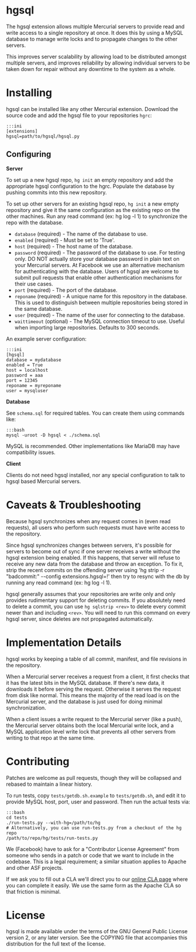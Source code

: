 hgsql
=============

The hgsql extension allows multiple Mercurial servers to provide read and write access to a single repository at once. It does this by using a MySQL database to manage write locks and to propagate changes to the other servers.

This improves server scalability by allowing load to be distributed amongst multiple servers, and improves reliability by allowing individual servers to be taken down for repair without any downtime to the system as a whole.

Installing
==========

hgsql can be installed like any other Mercurial extension. Download the source code and add the hgsql file to your repositories `hgrc`:

    :::ini
    [extensions]
    hgsql=path/to/hgsql/hgsql.py

Configuring
-----------

**Server**

To set up a new hgsql repo, `hg init` an empty repository and add the appropriate hgsql configuration to the hgrc. Populate the database by pushing commits into this new repository. 

To set up other servers for an existing hgsql repo, `hg init` a new empty repository and give it the same configuration as the existing repo on the other machines. Run any read command (ex: hg log -l 1) to synchronize the repo with the database.

* `database` (required) - The name of the database to use.
* `enabled` (required) - Must be set to 'True'.
* `host` (required) - The host name of the database.
* `password` (required) - The password of the database to use. For testing only. DO NOT actually store your database password in plain text on your Mercurial servers. At Facebook we use an alternative mechanism for authenticating with the database. Users of hgsql are welcome to submit pull requests that enable other authentication mechanisms for their use cases.
* `port` (required) - The port of the database.
* `reponame` (required) - A unique name for this repository in the database. This is used to distinguish between multiple repositories being stored in the same database.
* `user` (required) - The name of the user for connecting to the database.
* `waittimeout` (optional) - The MySQL connection timeout to use. Useful when importing large repositories.  Defaults to 300 seconds.

An example server configuration:

    :::ini
    [hgsql]
    database = mydatabase
    enabled = True
    host = localhost
    password = aaa
    port = 12345
    reponame = myreponame
    user = mysqluser

**Database**

See `schema.sql` for required tables. You can create them using commands like:

    :::bash
    mysql -uroot -D hgsql < ./schema.sql

MySQL is recommended. Other implementations like MariaDB may have compatibility issues.

**Client**

Clients do not need hgsql installed, nor any special configuration to talk to hgsql based Mercurial servers.

Caveats & Troubleshooting
============

Because hgsql synchronizes when any request comes in (even read requests), all users who perform such requests must have write access to the repository.

Since hgsql synchronizes changes between servers, it's possible for servers to become out of sync if one server receives a write without the hgsql extension being enabled. If this happens, that server will refuse to receive any new data from the database and throw an exception. To fix it, strip the recent commits on the offending server using 'hg strip -r "badcommit:" --config extensions.hgsql=!' then try to resync with the db by running any read command (ex: hg log -l 1).

hgsql generally assumes that your repositories are write only and only provides rudimentary support for deleting commits. If you absolutely need to delete a commit, you can use `hg sqlstrip <rev>` to delete every commit newer than and including `<rev>`.  You will need to run this command on every hgsql server, since deletes are not propagated automatically.

Implementation Details
===========

hgsql works by keeping a table of all commit, manifest, and file revisions in the repository.

When a Mercurial server receives a request from a client, it first checks that it has the latest bits in the MySQL database. If there's new data, it downloads it before serving the request. Otherwise it serves the request from disk like normal. This means the majority of the read load is on the Mercurial server, and the database is just used for doing minimal synchronization.

When a client issues a write request to the Mercurial server (like a push), the Mercurial server obtains both the local Mercurial write lock, and a MySQL application level write lock that prevents all other servers from writing to that repo at the same time.

Contributing
============

Patches are welcome as pull requests, though they will be collapsed and rebased to maintain a linear history.

To run tests, copy `tests/getdb.sh.example` to `tests/getdb.sh`, and edit it to provide MySQL host, port, user and password. Then run the actual tests via:

    :::bash
    cd tests
    ./run-tests.py --with-hg=/path/to/hg
    # Alternatively, you can use run-tests.py from a checkout of the hg repo
    /path/to/repo/hg/tests/run-tests.py

We (Facebook) have to ask for a "Contributor License Agreement" from someone who sends in a patch or code that we want to include in the codebase. This is a legal requirement; a similar situation applies to Apache and other ASF projects.

If we ask you to fill out a CLA we'll direct you to our [online CLA page](https://developers.facebook.com/opensource/cla) where you can complete it easily. We use the same form as the Apache CLA so that friction is minimal.

License
=======

hgsql is made available under the terms of the GNU General Public License version 2, or any later version. See the COPYING file that accompanies this distribution for the full text of the license.
